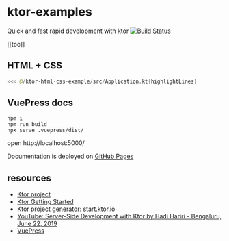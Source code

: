 # ktor-examples
Quick and fast rapid development with ktor [![Build Status](https://travis-ci.org/daggerok/ktor-examples.svg?branch=master)](https://travis-ci.org/daggerok/ktor-examples)

[[toc]]

<!--
## Table of Content

* [VuePress docs](#vuepress-docs)
-->

## HTML + CSS

```kotlin
<<< @/ktor-html-css-example/src/Application.kt{highlightLines}
```

## VuePress docs

```shell script
npm i
npm run build
npx serve .vuepress/dist/
```

open http://localhost:5000/

Documentation is deployed on [GitHub Pages](https://daggerok.github.io/ktor-examples/)

## resources

* [Ktor project](https://ktor.io)
* [Ktor Getting Started](https://ktor.io/quickstart/index.html)
* [Ktor project generator: start.ktor.io](https://start.ktor.io)
* [YouTube: Server-Side Development with Ktor by Hadi Hariri - Bengaluru, June 22, 2019](https://www.youtube.com/watch?v=Y4kyTpi_qO4)
* [VuePress](https://v1.vuepress.vuejs.org/guide/markdown.html#import-code-snippets)

